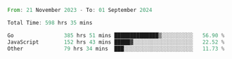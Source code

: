 <!--START_SECTION:waka-->

```rust
From: 21 November 2023 - To: 01 September 2024

Total Time: 598 hrs 35 mins

Go                385 hrs 51 mins ██████████████▒░░░░░░░░░░   56.90 %
JavaScript        152 hrs 43 mins █████▓░░░░░░░░░░░░░░░░░░░   22.52 %
Other             79 hrs 34 mins  ███░░░░░░░░░░░░░░░░░░░░░░   11.73 %
```

<!--END_SECTION:waka-->

